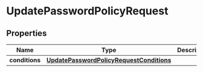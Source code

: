 

# UpdatePasswordPolicyRequest


## Properties

| Name | Type | Description | Notes |
|------------ | ------------- | ------------- | -------------|
|**conditions** | [**UpdatePasswordPolicyRequestConditions**](UpdatePasswordPolicyRequestConditions.md) |  |  |



